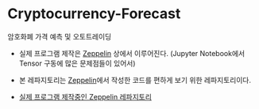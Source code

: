 # Cryptocurrency-Forecast
암호화폐 가격 예측 및 오토트레이딩 

- 실제 프로그램 제작은 [Zeppelin](https://github.com/schio/zepl-notebook "title") 상에서 이루어진다. (Jupyter Notebook에서 Tensor 구동에 많은 문제점들이 있어서)

- 본 레파지토리는 [Zeppelin](https://github.com/schio/zepl-notebook "title")에서 작성한  코드를 편하게 보기 위한 레파지토리이다.

- [실제 프로그램 제작중인 Zeppelin 레파지토리](https://github.com/schio/zepl-notebook "title")
